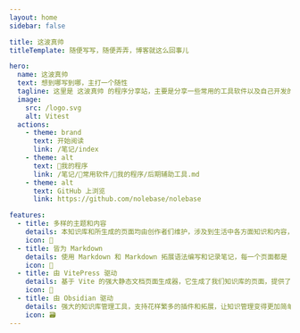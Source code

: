 ```yaml
---
layout: home
sidebar: false

title: 这波真帅
titleTemplate: 随便写写，随便弄弄，博客就这么回事儿

hero:
  name: 这波真帅
  text: 想到哪写到哪，主打一个随性
  tagline: 这里是 这波真帅 的程序分享站，主要是分享一些常用的工具软件以及自己开发的小程序，偶尔也做一些笔记🐼
  image:
    src: /logo.svg
    alt: Vitest
  actions:
    - theme: brand
      text: 开始阅读
      link: /笔记/index
    - theme: alt
      text: 🛞我的程序
      link: /笔记/💽常用软件/🛞我的程序/后期辅助工具.md
    - theme: alt
      text: GitHub 上浏览
      link: https://github.com/nolebase/nolebase

features:
  - title: 多样的主题和内容
    details: 本知识库和所生成的页面均由创作者们维护，涉及到生活中各方面知识和内容，也不乏我们的回忆和畅想。
    icon: 🌈
  - title: 皆为 Markdown
    details: 使用 Markdown 和 Markdown 拓展语法编写和记录笔记，每一个页面都是 Markdown 文件。
    icon: 📃
  - title: 由 VitePress 驱动
    details: 基于 Vite 的强大静态文档页面生成器，它生成了我们知识库的页面，提供了简单易用的主题和工具。
    icon: 🚀
  - title: 由 Obsidian 驱动
    details: 强大的知识库管理工具，支持花样繁多的插件和拓展，让知识管理变得更加简单。
    icon: 🗃
---
```


<!-- <HomePage /> -->
